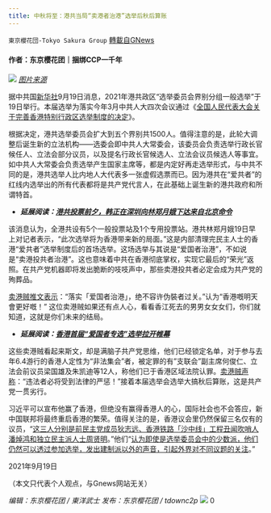 ```yaml
---
title: 中秋将至：港共当局“卖港者治港”选举后秋后算账
---
```

`東京櫻花団-Tokyo Sakura Group` [轉載自GNews](https://gnews.org/zh-hans/1543216/)

#### 作者：东京樱花团｜捆绑CCP一千年
![](https://assets.gnews.org/wp-content/uploads/2021/09/pasted-image-0-12.png)
[*图片来源*](https://www.reuters.com/resizer/WrZTW8EjBDi4ls66KY6h0qs50qs=/1920x0/filters:quality%2880%29/cloudfront-us-east-2.images.arcpublishing.com/reuters/VZHBT6SE5FIIVLMJ2LNWOWGKQA.jpg)

据中共国[新华社](http://www.news.cn/2021-09/19/c_1127880054.htm)9月19日消息，2021年港共政区“选举委员会界别分组一般选举”于19日举行。本届选举为落实今年3月中共人大四次会议通过《[全国人民代表大会关于完善香港特别行政区选举制度的决定](http://www.npc.gov.cn/npc/kgfb/202103/e546427083c944d484fef5482c56f9fb.shtml)》。

根据决定，港共选举委员会扩大到五个界别共1500人。值得注意的是，此轮大调整后诞生新的立法机构——选委会即中共人大常委会，该委员会负责选举行政长官候任人、立法会部分议员，以及提名行政长官候选人、立法会议员候选人等事宜。如中共人大常委会负责选举产生国家主席等，都是内定好再走选举形式，与中共不同的是，港共选举人比内地人大代表多一张虚假选票而已。因为港共在“爱共者”的红线内选举出的所有代表都将是共产党代言人，在此基础上诞生新的港共政府和所谓特首。

- ***延展阅读：***[***港共投票前夕，韩正在深圳向林郑月娥下达来自北京命令***](https://www.scmp.com/news/hong-kong/politics/article/3149279/chinese-vice-premier-han-zheng-tells-hong-kong-leader)


该消息认为，全港共设有5个一般投票站及1个专用投票站。港共林郑月娥19日早上对记者表示，“此次选举将为香港带来新的局面。”这是内部清理完民主人士的香港“爱共者”选举制度后的首场选举。这场选举与其说是“爱国者治港”，不如说是“卖港投共者治港”。这也意味着中共在香港彻底掌权，实现它最后的“荣光”返照。在共产党机器即将发出脆断的吱吱声中，那些卖港投共者必定会成为共产党的殉葬品。

[卖港贼推文表示](https://twitter.com/Haykoliknet/status/1423467059766169601?s=20)：“落实「爱国者治港」，绝不容许伪裝者过关。”认为“香港嘅明天會更好嘅！” 这位卖港贼如果还有点人心，看看香江死去的男男女女女们，你们就知道，这就是你们未来的结局。

- ***延展阅读：***[***香港首届“爱国者专选”选举拉开帷幕***](https://www.reuters.com/world/asia-pacific/hong-kongs-first-patriots-only-election-kicks-off-2021-09-18/)


这些卖港贼看起来斯文，却是满脑子共产党思维，他们已经锁定名单，对于参与去年6.4游行的香港人定性为“非法集会”者，被定罪的有”支联会”副主席何俊仁、立法会前议员梁国雄及朱凯迪等12人，称他们已于香港区域法院认罪。[卖港贼声称](https://twitter.com/Haykoliknet/status/1438323294256582658?s=20)：“违法者必将受到法律的严惩！”接着本届选举会选举大搞秋后算账，这是共产党一贯劣行。

习近平可以宣布他赢了香港，但绝没有赢得香港人的心，国际社会也不会答应，新中国联邦将最终重启香港的繁荣。值得关注的是，香港议会里仍然保留三名仅有的议员，“[这三人分别是前民主党成员狄志远、香港铁路「沙中线」工程丑闻吹哨人潘焯鸿和独立民主派人士周贤明](https://www.bbc.com/zhongwen/trad/chinese-news-58582031)。”他们“[认为即使是选举委员会中的少数派，他们仍然可以透过参加选举，发出建制派以外的声音，引起外界对不同议题的关注](https://www.bbc.com/zhongwen/trad/chinese-news-58582031)。”

2021年9月19日

（本文只代表个人观点，与Gnews网站无关）

*编辑：东京樱花团 / 東洋武士*
*发布：东京樱花团 / tdownc2p*
![](https://assets.gnews.org/wp-content/uploads/2021/08/image0-1-36.jpg)
0
